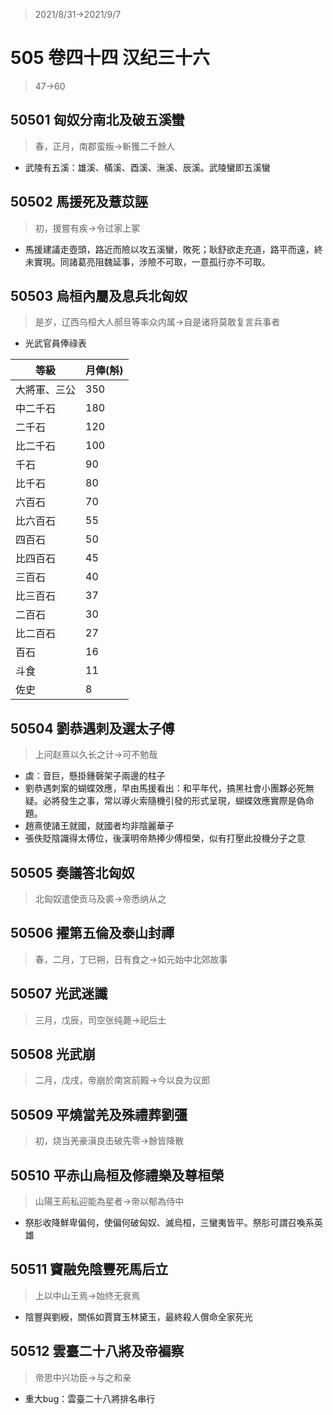 > 2021/8/31->2021/9/7

# 505 卷四十四 汉纪三十六

> 47->60

## 50501 匈奴分南北及破五溪蠻
> 春，正月，南郡蛮叛->斬獲二千餘人
- 武陵有五溪：雄溪、樠溪、酉溪、潕溪、辰溪。武陵蠻即五溪蠻

## 50502 馬援死及薏苡誣
> 初，援嘗有疾->令过家上冢
- 馬援建議走壺頭，路近而險以攻五溪蠻，敗死；耿舒欲走充道，路平而遠，終未實現。同諸葛亮阻魏延事，涉險不可取，一意孤行亦不可取。

## 50503 烏桓內屬及息兵北匈奴
> 是岁，辽西乌桓大人郝旦等率众内属->自是诸将莫敢复言兵事者
- 光武官員俸祿表

等級|月俸(斛)
--|--
大將軍、三公|350
中二千石|180
二千石|120
比二千石|100
千石|90
比千石|80
六百石|70
比六百石|55
四百石|50
比四百石|45
三百石|40
比三百石|37
二百石|30
比二百石|27
百石|16
斗食|11
佐史|8

## 50504 劉恭遇刺及選太子傅
> 上问赵熹以久长之计->可不勉哉
- 虡：音巨，懸掛鍾磬架子兩邊的柱子
- 劉恭遇刺案的蝴蝶效應，早由馬援看出：和平年代，搞黑社會小團夥必死無疑。必將發生之事，常以導火索隨機引發的形式呈現，蝴蝶效應實際是偽命題。
- 趙熹使諸王就國，就國者均非陰麗華子
- 張佚貶陰識得太傅位，後漢明帝熱捧少傅桓榮，似有打壓此投機分子之意

## 50505 奏議答北匈奴
> 北匈奴遣使贡马及裘->帝悉纳从之

## 50506 擢第五倫及泰山封禪
> 春，二月，丁巳朔，日有食之->如元始中北郊故事

## 50507 光武迷讖
> 三月，戊辰，司空张纯薨->祀后土

## 50508 光武崩
> 二月，戊戌，帝崩於南宮前殿->今以良为议郎

## 50509 平燒當羌及殊禮葬劉彊
> 初，烧当羌豪滇良击破先零->餘皆降散

## 50510 平赤山烏桓及修禮樂及尊桓榮
> 山陽王荊私迎能為星者->帝以郁為侍中
- 祭肜收降鮮卑偏何，使偏何破匈奴、滅烏桓，三蠻夷皆平。祭肜可謂召喚系英雄

## 50511 竇融免陰豐死馬后立
> 上以中山王焉->始终无衰焉
- 陰豐與劉綬，關係如賈寶玉林黛玉，最終殺人償命全家死光

## 50512 雲臺二十八將及帝褊察
> 帝思中兴功臣->与之和亲
- 重大bug：雲臺二十八將排名串行

